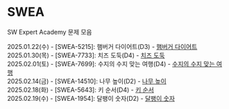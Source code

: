 # SWEA
SW Expert Academy 문제 모음

2025.01.22(수) - [SWEA-5215]: 햄버거 다이어트(D3) - [햄버거 다이어트](https://swexpertacademy.com/main/code/problem/problemDetail.do?contestProbId=AWT-lPB6dHUDFAVT)  
2025.01.30(목) - [SWEA-7733]: 치즈 도둑(D4) - [치즈 도둑](https://swexpertacademy.com/main/code/problem/problemDetail.do?contestProbId=AWrDOdQqRCUDFARG)  
2025.02.01(토) - [SWEA-7699]: 수지의 수지 맞는 여행(D4) - [수지의 수지 맞는 여행](https://swexpertacademy.com/main/code/problem/problemDetail.do?contestProbId=AWqUzj0arpkDFARG)  
2025.02.14(금) - [SWEA-14510]: 나무 높이(D2) - [나무 높이](https://swexpertacademy.com/main/code/userProblem/userProblemDetail.do?contestProbId=AYFofW8qpXYDFAR4)  
2025.02.18(화) - [SWEA-5643]: 키 순서(D4) - [키 순서](https://swexpertacademy.com/main/code/problem/problemDetail.do?contestProbId=AWXQsLWKd5cDFAUo)   
2025.02.19(수) - [SWEA-1954]: 달팽이 숫자(D2) - [달팽이 숫자](https://swexpertacademy.com/main/code/problem/problemDetail.do?contestProbId=AV5PobmqAPoDFAUq&)   
